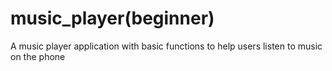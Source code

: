 # music_player(beginner)
  A music player application with basic  functions to help users listen to music on the phone
